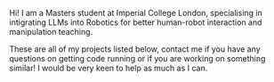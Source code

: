 Hi! I am a Masters student at Imperial College London, specialising in intigrating LLMs into Robotics for better human-robot interaction and manipulation teaching. 

These are all of my projects listed below, contact me if you have any questions on getting code running or if you are working on something similar! I would be very keen to help as much as I can. 
